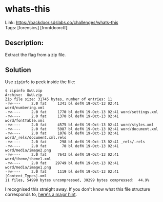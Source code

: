 whats-this
==========

Link: https://backdoor.sdslabs.co/challenges/whats-this \
Tags: [forensics] [frontdoorctf]

Description:
------------

Extract the flag from a zip file.

Solution
--------

Use `zipinfo` to peek inside the file:

```
$ zipinfo UwU.zip
Archive:  UwU.zip
Zip file size: 31745 bytes, number of entries: 11
-rw----     2.0 fat     1341 bl defN 19-Oct-13 02:41 word/numbering.xml
-rw----     2.0 fat     1770 bl defN 19-Oct-13 02:41 word/settings.xml
-rw----     2.0 fat     1370 bl defN 19-Oct-13 02:41 word/fontTable.xml
-rw----     2.0 fat     4575 bl defN 19-Oct-13 02:41 word/styles.xml
-rw----     2.0 fat     5987 bl defN 19-Oct-13 02:41 word/document.xml
-rw----     2.0 fat     1076 bl defN 19-Oct-13 02:41 word/_rels/document.xml.rels
-rw----     2.0 fat      298 bl defN 19-Oct-13 02:41 _rels/.rels
-rw----     2.0 fat       70 bl defN 19-Oct-13 02:41 word/media/image2.png
-rw----     2.0 fat     7643 bl defN 19-Oct-13 02:41 word/theme/theme1.xml
-rw----     2.0 fat    29749 bl defN 19-Oct-13 02:41 word/media/image1.png
-rw----     2.0 fat     1119 bl defN 19-Oct-13 02:41 [Content_Types].xml
11 files, 54998 bytes uncompressed, 30299 bytes compressed:  44.9%
```

I recognised this straight away. If you don't know what this file structure corresponds to, [here's a major hint](https://en.wikipedia.org/wiki/Office_Open_XML_file_formats).

